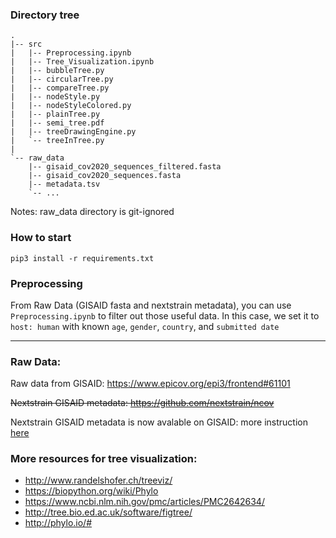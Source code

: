 ### Directory tree
```
.
|-- src
|   |-- Preprocessing.ipynb
|   |-- Tree_Visualization.ipynb
|   |-- bubbleTree.py           
|   |-- circularTree.py         
|   |-- compareTree.py          
|   |-- nodeStyle.py            
|   |-- nodeStyleColored.py     
|   |-- plainTree.py            
|   |-- semi_tree.pdf           
|   |-- treeDrawingEngine.py    
|   `-- treeInTree.py           
|
`-- raw_data
    |-- gisaid_cov2020_sequences_filtered.fasta
    |-- gisaid_cov2020_sequences.fasta
    |-- metadata.tsv
    `-- ...
```
Notes: raw_data directory is git-ignored


### How to start
`pip3 install -r requirements.txt`

### Preprocessing
From Raw Data (GISAID fasta and nextstrain metadata), you can use `Preprocessing.ipynb` to filter out those useful data. In this case, we set it to `host: human` with known `age`, `gender`, `country`, and `submitted date`


---

### Raw Data:
Raw data from GISAID: https://www.epicov.org/epi3/frontend#61101

~~Nextstrain GISAID metadata: https://github.com/nextstrain/ncov~~

Nextstrain GISAID metadata is now avalable on GISAID: more instruction [here](https://github.com/nextstrain/ncov/blob/master/docs/running.md)


### More resources for tree visualization:
- http://www.randelshofer.ch/treeviz/
- https://biopython.org/wiki/Phylo
- https://www.ncbi.nlm.nih.gov/pmc/articles/PMC2642634/
- http://tree.bio.ed.ac.uk/software/figtree/
- http://phylo.io/# 